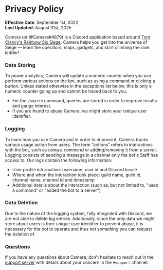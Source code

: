 # Privacy Policy
**Effective Date**: September 1st, 2022\
**Last Updated**: August 31st, 2025

Camera (or @Camera#4879) is a Discord application based around [Tom Clancy's Rainbow Six Siege](https://ubisoft.com/en-us/game/rainbow-six/siege). Camera helps you get into the universe of Siege — learn the operators, maps, gadgets, and start climbing the rank ladder!

### Data Storing
To power analytics, Camera will update a numeric counter when you use perform various actions on the bot, such as using a command or clicking a button. Unless stated otherwise in the exceptions list below, this is only a numeric counter going up and cannot be traced back to you.

- For the `/search` command, queries are stored in order to improve results and gauge interest.
- If you are found to abuse Camera, we might store your unique user identifier.

### Logging
To learn how you use Camera and in order to improve it, Camera tracks various usage action from users. The term “actions” refers to interactions with the bot, such as using a command or adding/removing it from a server. Logging consists of sending a message in a channel only the bot's Staff has access to. Our logs contain the following information:

- User profile information: username, user id and Discord locale
- Where and when the interaction took place: guild name, guild id, channel name, channel id and timestamp
- Additional details about the interaction (such as, but not limited to, "used a command" or "added the bot to a server")

### Data Deletion
Due to the nature of the logging system, fully integrated with Discord, we are not able to delete log entries. Additonally, since the only data we might store about users is their unique user identifier to prevent abuse, it is necessary for the bot to operate and thus not something you can request the deletion of. 

### Questions
If you have any questions about Camera, don't hesitate to reach out in the [support server](https://suspense.is-a.dev/support) with details about your concern in the `#support` channel.
